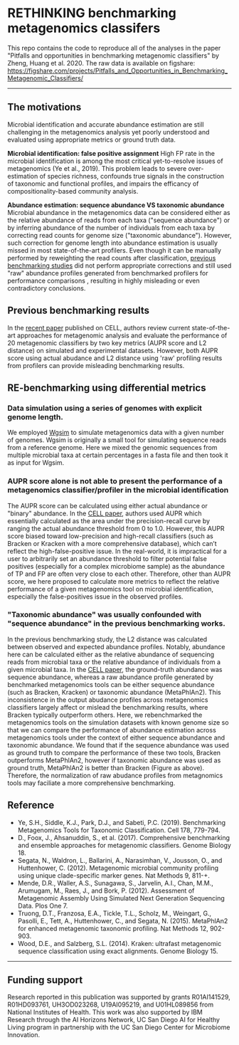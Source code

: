 # RETHINKING benchmarking metagenomics classifers

This repo contains the code to reproduce all of the analyses in the paper "Pitfalls and opportunities in benchmarking metagenomic classifiers" by Zheng, Huang et al. 2020.
The raw data is available on figshare: https://figshare.com/projects/Pitfalls_and_Opportunities_in_Benchmarking_Metagenomic_Classifiers/

***
## The motivations
Microbial identification and accurate abundance estimation are still challenging in the metagenomics analysis yet poorly understood and evaluated using appropriate metrics or ground truth data. 

**Microbial identification: false positive assignment** High FP rate in the microbial identification is among the most critical yet-to-resolve issues of metagenomics (Ye et al., 2019). This problem leads to severe over-estimation of species richness, confounds true signals in the construction of taxonomic and functional profiles, and impairs the efficancy of compositionality-based community analysis.

**Abundance estimation: sequence abundance VS taxonomic abundance** Microbial abundance in the metagenomics data can be considered either as the relative abundance of reads from each taxa ("sequence abundance") or by inferring abundance of the number of individuals from each taxa by correcting read counts for genome size ("taxonomic abundance"). However, such correction for genome length into abundance estimation is usually missed in most state-of-the-art profilers. Even though it can be manually performed by reweighting the read counts after classification, [previous benchmarking studies](https://www.sciencedirect.com/science/article/pii/S0092867419307755) did not perform appropriate corrections and still used "raw" abundance profiles generated from benchmarked profilers for performance comparisons , resulting in highly misleading or even contradictory conclusions.

## Previous benchmarking results
In the [recent paper](https://www.sciencedirect.com/science/article/pii/S0092867419307755) published on CELL, authors review current state-of-the-art approaches for metagenomic analysis and evaluate the performance of 20 metagenomic classifiers by two key metrics (AUPR score and L2 distance) on simulated and experimental datasets. 
However, both AUPR score using actual abudance and L2 distance using 'raw' profiling results from profilers can provide misleading benchmarking results.

## RE-benchmarking using differential metrics
### Data simulation using a series of genomes with explicit genome length.
We employed [Wgsim](https://github.com/lh3/wgsim) to simulate metagenomics data with a given number of genomes.
Wgsim is originally a small tool for simulating sequence reads from a reference genome. Here we mixed the genomic sequences from multiple microbial taxa at certain percentages in a fasta file and then took it as input for Wgsim.


### AUPR score alone is not able to present the performance of a metagenomics classifier/profiler in the microbial identification
The AUPR score can be calculated using either actual abundance or "binary" abundance. In the [CELL paper](https://www.sciencedirect.com/science/article/pii/S0092867419307755), authors used AUPR which essentially calculated as the area under the precision-recall curve by ranging the actual abundance threshold from 0 to 1.0. However, this AUPR score biased toward low-precision and high-recall classifiers (such as Bracken or Kracken with a more comprehensive database), which can’t reflect the high-false-positive issue. In the real-world, it is impractical for a user to arbitrarily set an abundance threshold to filter potential false positives (especially for a complex microbiome sample) as the abundance of TP and FP are often very close to each other. Therefore, other than AUPR score, we here proposed to calculate more metrics to reflect the relative performance of a given metagenomics tool on microbial identification, especially the false-positives issue in the observed profiles. 
### "Taxonomic abundance" was usually confounded with "sequence abundance" in the previous benchmarking works.
In the previous benchmarking study, the L2 distance was calculated between observed and expected abundance profiles. Notably, abundance here can be calculated either as the relative abundance of sequencing reads from microbial taxa or the relative abundance of individuals from a given microbial taxa. In the [CELL paper](https://www.sciencedirect.com/science/article/pii/S0092867419307755), the ground-truth abundance was sequence abundance, whereas a raw abundance profile generated by benchmarked metagenomics tools can be either sequence abundance (such as Bracken, Kracken) or taxonomic abundance (MetaPhlAn2). This inconsistence in the output abudance profiles across metagenomics classifiers largely affect or mislead the benchmarking results, where Bracken typically outperform others.
Here, we rebenchmarked the metagenomics tools on the simulation datasets with known genome size so that we can compare the performance of abundance estimation across metagenomics tools under the context of either sequence abundance and taxonomic abundance. We found that if the sequence abundance was used as ground truth to compare the performance of these two tools, Bracken outperforms MetaPhlAn2, however if taxonomic abundance was used as ground truth, MetaPhlAn2 is better than Bracken (Figure as above). Therefore, the normalization of raw abudance profiles from metagnomics tools may faciliate a more comprehensive benchmarking.

## Reference
* Ye, S.H., Siddle, K.J., Park, D.J., and Sabeti, P.C. (2019). Benchmarking Metagenomics Tools for Taxonomic Classification. Cell 178, 779-794.
* D., Foox, J., Ahsanuddin, S., et al. (2017). Comprehensive benchmarking and ensemble approaches for metagenomic classifiers. Genome Biology 18.
* Segata, N., Waldron, L., Ballarini, A., Narasimhan, V., Jousson, O., and Huttenhower, C. (2012). Metagenomic microbial community profiling using unique clade-specific marker genes. Nat Methods 9, 811-+.
* Mende, D.R., Waller, A.S., Sunagawa, S., Jarvelin, A.I., Chan, M.M., Arumugam, M., Raes, J., and Bork, P. (2012). Assessment of Metagenomic Assembly Using Simulated Next Generation Sequencing Data. Plos One 7.
* Truong, D.T., Franzosa, E.A., Tickle, T.L., Scholz, M., Weingart, G., Pasolli, E., Tett, A., Huttenhower, C., and Segata, N. (2015). MetaPhlAn2 for enhanced metagenomic taxonomic profiling. Nat Methods 12, 902-903.
* Wood, D.E., and Salzberg, S.L. (2014). Kraken: ultrafast metagenomic sequence classification using exact alignments. Genome Biology 15.

***
## Funding support
Research reported in this publication was supported by grants R01AI141529, R01HD093761, UH3OD023268, U19AI095219, and U01HL089856 from National Institutes of Health. This work was also supported by IBM Research through the AI Horizons Network, UC San Diego AI for Healthy Living program in partnership with the UC San Diego Center for Microbiome Innovation.

